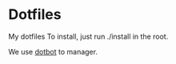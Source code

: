 # Dotfiles

My dotfiles To install, just run ./install in the root.

We use [dotbot](https://github.com/anishathalye/dotbot) to manager.
